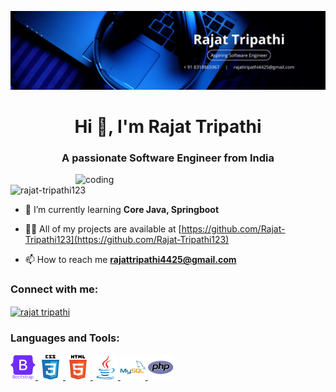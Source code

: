 ![logo](https://raw.githubusercontent.com/Rajat-Tripathi01/Rajat-Tripathi01/refs/heads/main/Blue%20Modern%20Corporate%20Staff%20Profile%20LinkedIn%20Banner%20(2).png)
<h1 align="center">Hi 👋, I'm Rajat Tripathi</h1>
<h3 align="center">A passionate Software Engineer from India</h3>

<img align="right" alt="coding" width="400" src="[https://camo.githubusercontent.com/4d9f5ecceb711eec6e2018f38a5677dc657c9738d4a65ba3b928c41c0a45b439/68747470733a2f2f6d69726f2e6d656469756d2e636f6d2f6d61782f313336302f302a37513379765349765f7430696f4a2d5a2e676966](https://miro.medium.com/v2/resize:fit:1400/1*1oTDnw0B32cdT0J1fBmKWg.gif)">

<p align="left"> <img src="https://komarev.com/ghpvc/?username=rajat-tripathi123&label=Profile%20views&color=0e75b6&style=flat" alt="rajat-tripathi123" /> </p>

- 🌱 I’m currently learning **Core Java, Springboot**

- 👨‍💻 All of my projects are available at [https://github.com/Rajat-Tripathi123](https://github.com/Rajat-Tripathi123)

- 📫 How to reach me **rajattripathi4425@gmail.com**

<h3 align="left">Connect with me:</h3>
<p align="left">
<a href="https://linkedin.com/in/rajat tripathi" target="blank"><img align="center" src="https://raw.githubusercontent.com/rahuldkjain/github-profile-readme-generator/master/src/images/icons/Social/linked-in-alt.svg" alt="rajat tripathi" height="30" width="40" /></a>
</p>

<h3 align="left">Languages and Tools:</h3>
<p align="left"> <a href="https://getbootstrap.com" target="_blank" rel="noreferrer"> <img src="https://raw.githubusercontent.com/devicons/devicon/master/icons/bootstrap/bootstrap-plain-wordmark.svg" alt="bootstrap" width="40" height="40"/> </a> <a href="https://www.w3schools.com/css/" target="_blank" rel="noreferrer"> <img src="https://raw.githubusercontent.com/devicons/devicon/master/icons/css3/css3-original-wordmark.svg" alt="css3" width="40" height="40"/> </a> <a href="https://www.w3.org/html/" target="_blank" rel="noreferrer"> <img src="https://raw.githubusercontent.com/devicons/devicon/master/icons/html5/html5-original-wordmark.svg" alt="html5" width="40" height="40"/> </a> <a href="https://www.java.com" target="_blank" rel="noreferrer"> <img src="https://raw.githubusercontent.com/devicons/devicon/master/icons/java/java-original.svg" alt="java" width="40" height="40"/> </a> <a href="https://www.mysql.com/" target="_blank" rel="noreferrer"> <img src="https://raw.githubusercontent.com/devicons/devicon/master/icons/mysql/mysql-original-wordmark.svg" alt="mysql" width="40" height="40"/> </a> <a href="https://www.php.net" target="_blank" rel="noreferrer"> <img src="https://raw.githubusercontent.com/devicons/devicon/master/icons/php/php-original.svg" alt="php" width="40" height="40"/> </a> </p>


